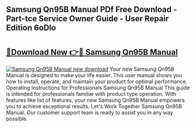 ## Samsung Qn95B Manual PDf Free Download - Part-tce Service Owner Guide - User Repair Edition 6oDlo

# <h2><a href="http://cf25039.oget.top/?id=Samsung+Qn95B+Manual">🔗Download New 👉🔴 Samsung Qn95B Manual</a></h2>

[![Samsung Qn95B Manual new download](https://i.imgur.com/5g1atiW.png)](http://cf25039.oget.top/?id=Samsung+Qn95B+Manual)
Your new Samsung Qn95B Manual is designed to make your life easier. This user manual shows you how to install, operate, and maintain your product for optimal performance. Operating Instructions for Professionals Samsung Qn95B Manual This guide is intended for professionals familiar with product type operation. With features like list of features, your new Samsung Qn95B Manual empowers you to achieve exceptional results. Let's Work Together Samsung Qn95B Manual. Our customer support team is ready to assist you in any way possible.
